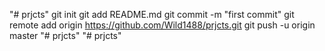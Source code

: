 "# prjcts"  git init git add README.md git commit -m "first commit" git remote add origin https://github.com/Wild1488/prjcts.git git push -u origin master
"# prjcts" 
"# prjcts" 
